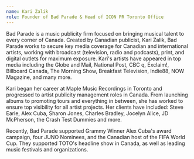 ```yaml
---
name: Kari Zalik
role: Founder of Bad Parade & Head of ICON PR Toronto Office
---
```


Bad Parade is a music publicity firm focused on bringing musical talent to every corner of Canada. Created by Canadian publicist, Kari Zalik, Bad Parade works to secure key media coverage for Canadian and international artists, working with broadcast (television, radio and podcasts), print, and digital outlets for maximum exposure. Kari's artists have appeared in top media including the Globe and Mail, National Post, CBC q, Exclaim!, Billboard Canada, The Morning Show, Breakfast Television, Indie88, NOW Magazine, and many more.
 
Kari began her career at Maple Music Recordings in Toronto and progressed to artist publicity management roles in Canada. From launching albums to promoting tours and everything in between, she has worked to ensure top visibility for all artist projects. Her clients have included: Steve Earle, Alex Cuba, Sharon Jones, Charles Bradley, Jocelyn Alice, JD McPherson, the Crash Test Dummies and more.

Recently, Bad Parade supported Grammy Winner Alex Cuba's award campaign, four JUNO Nominees, and the Canadian host of the FIFA World Cup. They supported TOTO's headline show in Canada, as well as leading music festivals and organizations.